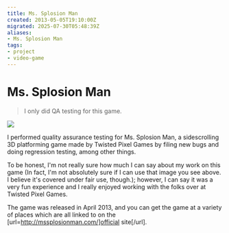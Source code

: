 ```yaml
---
title: Ms. Splosion Man
created: 2013-05-05T19:10:00Z
migrated: 2025-07-30T05:48:39Z
aliases:
- Ms. Splosion Man
tags:
- project
- video-game
---
```


# Ms. Splosion Man

> I only did QA testing for this game.

![](https://www.youtube.com/watch?v=DM_0eAUNWNk)

I performed quality assurance testing for Ms. Splosion Man, a sidescrolling 3D platforming game made by Twisted Pixel Games by filing new bugs and doing regression testing, among other things.

To be honest, I'm not really sure how much I can say about my work on this game (In fact, I'm not absolutely sure if I can use that image you see above. I believe it's covered under fair use, though.); however, I can say it was a very fun experience and I really enjoyed working with the folks over at Twisted Pixel Games.

The game was released in April 2013, and you can get the game at a variety of places which are all linked to on the [url=http://mssplosionman.com/]official site[/url].
